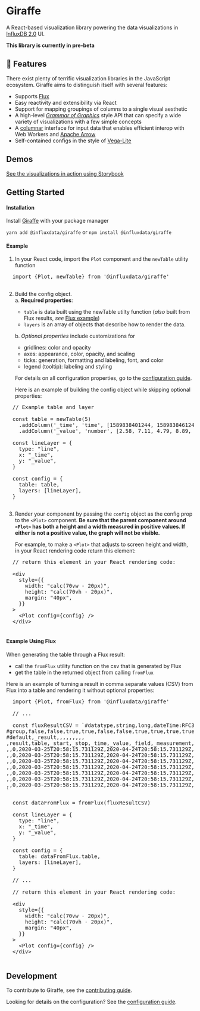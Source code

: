 # Giraffe

A React-based visualization library powering the data visualizations in [InfluxDB 2.0](https://github.com/influxdata/influxdb/) UI.

**This library is currently in pre-beta**

## 🦒 Features

There exist plenty of terrific visualization libraries in the JavaScript ecosystem.
Giraffe aims to distinguish itself with several features:

- Supports [Flux](https://www.influxdata.com/products/flux)
- Easy reactivity and extensibility via React
- Support for mapping groupings of columns to a single visual aesthetic
- A high-level [_Grammar of Graphics_](http://vita.had.co.nz/papers/layered-grammar.pdf) style API that can specify a wide variety of visualizations with a few simple concepts
- A [columnar](https://observablehq.com/@mbostock/manipulating-flat-arrays) interface for input data that enables efficient interop with Web Workers and [Apache Arrow](https://arrow.apache.org/)
- Self-contained configs in the style of [Vega-Lite](https://vega.github.io/vega-lite/)

## Demos

[See the visualizations in action using Storybook](https://influxdata.github.io/giraffe)

## Getting Started [](#getting-started)

#### Installation

Install [Giraffe](https://www.npmjs.com/package/@influxdata/giraffe) with your package manager

`yarn add @influxdata/giraffe` or `npm install @influxdata/giraffe`

#### Example

1. In your React code, import the `Plot` component and the `newTable` utility function

  <pre>
  import {Plot, newTable} from '@influxdata/giraffe'
  </pre>

2. Build the config object.  
   a. **Required properties**:

   - `table` is data built using the newTable utilty function (_also_ built from Flux results, _see_ [Flux example](./README.md#example-using-flux))
   - `layers` is an array of objects that describe how to render the data.

   b. _Optional properties_ include customizations for

   - gridlines: color and opacity
   - axes: appearance, color, opacity, and scaling
   - ticks: generation, formatting and labeling, font, and color
   - legend (tooltip): labeling and styling

   For details on all configuration properties, go to the [configuration guide](./giraffe/README.md#config).

   Here is an example of building the config object while skipping optional properties:

  <pre>
  // Example table and layer

  const table = newTable(5)
    .addColumn('_time', 'time', [1589838401244, 1589838461244, 1589838521244, 1589838581244, 1589838641244])
    .addColumn('_value', 'number', [2.58, 7.11, 4.79, 8.89, 2.23])

  const lineLayer = {
    type: "line",
    x: "_time",
    y: "_value",
  }

  const config = {
    table: table,
    layers: [lineLayer],
  }
  </pre>

3. Render your component by passing the `config` object as the config prop to the `<Plot>` component. **Be sure that the parent component around `<Plot>` has both a height and a width measured in positive values. If either is not a positive value, the graph will not be visible.**

   For example, to make a `<Plot>` that adjusts to screen height and width, in your React rendering code return this element:

  <pre>
  // return this element in your React rendering code:

  &#60;div
    style={{
      width: "calc(70vw - 20px)",
      height: "calc(70vh - 20px)",
      margin: "40px",
    }}
  &#62;
    &#60;Plot config={config} /&#62;
  &#60;/div&#62;
  </pre>

#### Example Using Flux [](#example-using-flux)

When generating the table through a Flux result:

- call the `fromFlux` utility function on the csv that is generated by Flux
- get the table in the returned object from calling `fromFlux`

Here is an example of turning a result in comma separate values (CSV) from Flux into a table and rendering it without optional properties:

  <pre>
  import {Plot, fromFlux} from '@influxdata/giraffe'

  // ...

  const fluxResultCSV = `#datatype,string,long,dateTime:RFC3339,dateTime:RFC3339,dateTime:RFC3339,double,string,string,string,string
#group,false,false,true,true,false,false,true,true,true,true
#default,_result,,,,,,,,,
,result,table,_start,_stop,_time,_value,_field,_measurement,example,location
,,0,2020-03-25T20:58:15.731129Z,2020-04-24T20:58:15.731129Z,2020-04-03T18:31:33.95Z,29.9,value,temperature,index.html,browser
,,0,2020-03-25T20:58:15.731129Z,2020-04-24T20:58:15.731129Z,2020-04-03T18:55:23.863Z,28.7,value,temperature,index.html,browser
,,0,2020-03-25T20:58:15.731129Z,2020-04-24T20:58:15.731129Z,2020-04-03T19:50:52.357Z,15,value,temperature,index.html,browser
,,0,2020-03-25T20:58:15.731129Z,2020-04-24T20:58:15.731129Z,2020-04-03T19:53:37.198Z,24.8,value,temperature,index.html,browser
,,0,2020-03-25T20:58:15.731129Z,2020-04-24T20:58:15.731129Z,2020-04-03T19:53:53.033Z,23,value,temperature,index.html,browser
,,0,2020-03-25T20:58:15.731129Z,2020-04-24T20:58:15.731129Z,2020-04-03T20:19:21.88Z,20.1,value,temperature,index.html,browser
,,0,2020-03-25T20:58:15.731129Z,2020-04-24T20:58:15.731129Z,2020-04-10T22:20:40.776Z,28.7,value,temperature,index.html,browser
`

  const dataFromFlux = fromFlux(fluxResultCSV)

  const lineLayer = {
    type: "line",
    x: "_time",
    y: "_value",
  }

  const config = {
    table: dataFromFlux.table,
    layers: [lineLayer],
  }

  // ...

  // return this element in your React rendering code:

  &#60;div
    style={{
      width: "calc(70vw - 20px)",
      height: "calc(70vh - 20px)",
      margin: "40px",
    }}
  &#62;
    &#60;Plot config={config} /&#62;
  &#60;/div&#62;
  </pre>

## Development

To contribute to Giraffe, see the [contributing guide](./CONTRIBUTING.md).

Looking for details on the configuration? See the [configuration guide](./giraffe/README.md#config).
